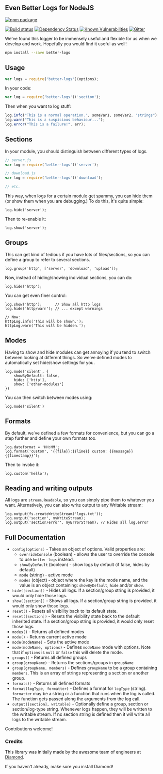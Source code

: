 Even Better Logs for NodeJS
-------------------------

[![npm package](https://nodei.co/npm/better-logs.png?downloads=true&downloadRank=true&stars=true)](https://nodei.co/npm/better-logs/)

[![Build status](https://img.shields.io/travis/diamondio/better-logs.svg?style=flat-square)](https://travis-ci.org/diamondio/better-logs)
[![Dependency Status](https://img.shields.io/david/diamondio/better-logs.svg?style=flat-square)](https://david-dm.org/diamondio/better-logs)
[![Known Vulnerabilities](https://snyk.io/test/npm/better-logs/badge.svg?style=flat-square)](https://snyk.io/test/npm/better-logs)
[![Gitter](https://img.shields.io/badge/gitter-join_chat-blue.svg?style=flat-square)](https://gitter.im/diamondio/better-logs?utm_source=badge)


We've found this logger to be immensely useful and flexible for us when we develop and work. Hopefully you would find it useful as well!

```bash
npm install --save better-logs
```

## Usage

```js
var logs = require('better-logs')(options);
```

In your code:
```js
var log = require('better-logs')('section');
```

Then when you want to log stuff:
```js
log.info("This is a normal operation.", someVar1, someVar2, "strings");
log.warn("This is a suspicious behaviour...");
log.error("This is a failure!", err);
```

## Sections

In your module, you should distinguish between different types of logs.
```js
// server.js
var log = require('better-logs')('server');

// download.js
var log = require('better-logs')('download');

// etc.
```

This way, when logs for a certain module get spammy, you can hide them (or show them when you are debugging.) To do this, it's quite simple:

```
log.hide('server');
```

Then to re-enable it:

```
log.show('server');
```

## Groups

This can get kind of tedious if you have lots of files/sections, so you can define a group to refer to several sections.

```
log.group('http', ['server', 'download', 'upload']);
```

Now, instead of hiding/showing individual sections, you can do:
```
log.hide('http');
```

You can get even finer control:
```
log.show('http');      // Show all http logs
log.hide('http/warn'); // ... except warnings

// Now:
httpLog.info('This will be shown.');
httpLog.warn('This will be hidden.');
```


## Modes

Having to show and hide modules can get annoying if you tend to switch between looking at different things. So we've defined modes to automatically set hide/show settings for you.

```
log.mode('silent', {
	showByDefault: false,
	hide: ['http'],
	show: ['other-modules']
})
```

You can then switch between modes using:
```
log.mode('silent')
```

## Formats

By default, we've defined a few formats for convenience, but you can go a step further and define your own formats too.

```
log.dateformat = 'HH:MM';
log.format('custom', '{{file}}:{{line}} custom: {{message}} {{timestamp}}');
```

Then to invoke it:
```
log.custom('hello');
```

## Reading and writing outputs

All logs are `stream.Readable`, so you can simply pipe them to whatever you want. Alternatively, you can also write output to any Writable stream:

```
log.output(fs.createWriteStream('logs.txt'));
log.output('section', myWriteStream);
log.output('section/error', myErrorStream); // Hides all log.error
```


## Full Documentation

- `config(options)` - Takes an object of options. Valid properties are:
     - `overrideConsole` (boolean) - allows the user to override the console to use `better-logs` instead.
     - `showByDefault` (boolean) - show logs by default (if false, hides by default)
     - `mode` (string) - active mode
     - `modes` (object) - object where the key is the mode name, and the value is an object containing: `showByDefault`, `hide` and/or `show`.
- `hide([section])` - Hides all logs. If a section/group string is provided, it would only hide those logs.
- `show([section])` - Shows all logs. If a section/group string is provided, it would only show those logs.
- `reset()` - Resets all visibility back to its default state.
- `reset([section])` - Resets the visibility state back to the default inherited state. If a section/group string is provided, it would only reset those logs.
- `modes()` - Returns all defined modes
- `mode()` - Returns current active mode
- `mode(modeName)` - Sets the active mode
- `mode(modeName, options)` - Defines `modeName` mode with options. Note that if `options` is `null` or `false` this will delete the mode.
- `groups()` - Returns all defined groups
- `group(groupName)` - Returns the sections/groups in `groupName`
- `group(groupName, members)` - Defines `groupName` to be a group containing `members`. This is an array of strings representing a section or another group.
- `formats()` - Returns all defined formats
- `format(logType, formatter)` - Defines a format for `logType` (string). `formatter` may be a string or a function that runs when the log is called. The function gets passed along the arguments from the log call.
- `output([section], writable)` - Optionally define a group, section or section/log-type string. Whenever logs happen, they will be written to the writable stream. If no section string is defined then it will write all logs to the writable stream.


Contributions welcome!

### Credits
This library was initially made by the awesome team of engineers at [Diamond](https://diamond.io).

If you haven't already, make sure you install Diamond!


